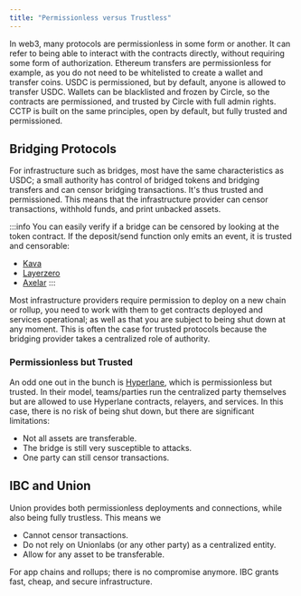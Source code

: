 ```yaml
---
title: "Permissionless versus Trustless"
---
```


In web3, many protocols are permissionless in some form or another. It can refer to being able to interact with the contracts directly, without requiring some form of authorization. Ethereum transfers are permissionless for example, as you do not need to be whitelisted to create a wallet and transfer coins. USDC is permissioned, but by default, anyone is allowed to transfer USDC. Wallets can be blacklisted and frozen by Circle, so the contracts are permissioned, and trusted by Circle with full admin rights. CCTP is built on the same principles, open by default, but fully trusted and permissioned.

## Bridging Protocols

For infrastructure such as bridges, most have the same characteristics as USDC; a small authority has control of bridged tokens and bridging transfers and can censor bridging transactions. It's thus trusted and permissioned. This means that the infrastructure provider can censor transactions, withhold funds, and print unbacked assets.

:::info
You can easily verify if a bridge can be censored by looking at the token contract. If the deposit/send function only emits an event, it is trusted and censorable:

- [Kava](https://github.com/Kava-Labs/kava-bridge/blob/3d88653f6c196a06d5b6f8abd5d03a679e0e030a/contract/contracts/Bridge.sol#L69)
- [Layerzero](https://github.com/LayerZero-Labs/wrapped-asset-bridge/blob/13c8582fc6492ff78966647c6ebd5913c192d602/contracts/WrappedTokenBridge.sol#L81)
- [Axelar](https://github.com/axelarnetwork/axelar-cgp-solidity/blob/9c7a260c848011f27d6e7ecb1cba88de79206ccc/contracts/AxelarGateway.sol#L103)
  :::

Most infrastructure providers require permission to deploy on a new chain or rollup, you need to work with them to get contracts deployed and services operational; as well as that you are subject to being shut down at any moment. This is often the case for trusted protocols because the bridging provider takes a centralized role of authority.

### Permissionless but Trusted

An odd one out in the bunch is [Hyperlane](https://www.hyperlane.xyz/), which is permissionless but trusted. In their model, teams/parties run the centralized party themselves but are allowed to use Hyperlane contracts, relayers, and services. In this case, there is no risk of being shut down, but there are significant limitations:

- Not all assets are transferable.
- The bridge is still very susceptible to attacks.
- One party can still censor transactions.

## IBC and Union

Union provides both permissionless deployments and connections, while also being fully trustless. This means we

- Cannot censor transactions.
- Do not rely on Unionlabs (or any other party) as a centralized entity.
- Allow for any asset to be transferable.

For app chains and rollups; there is no compromise anymore. IBC grants fast, cheap, and secure infrastructure.
